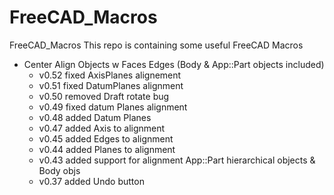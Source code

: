 # FreeCAD_Macros
FreeCAD_Macros
This repo is containing some useful FreeCAD Macros

- Center Align Objects w Faces Edges (Body & App::Part objects included)
  - v0.52 fixed AxisPlanes alignement
  - v0.51 fixed DatumPlanes alignment
  - v0.50 removed Draft rotate bug
  - v0.49 fixed datum Planes alignment
  - v0.48 added Datum Planes
  - v0.47 added Axis to alignment
  - v0.45 added Edges to alignment
  - v0.44 added Planes to alignment
  - v0.43 added support for alignment App::Part hierarchical objects & Body objs
  - v0.37 added Undo button


